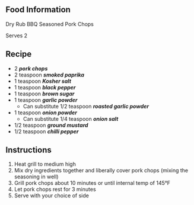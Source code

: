 ## Food Information
Dry Rub BBQ Seasoned Pork Chops

Serves 2

## Recipe
* 2 ***pork chops***
* 2 teaspoon ***smoked paprika***
* 1 teaspoon ***Kosher salt***
* 1 teaspoon ***black pepper***
* 1 teaspoon ***brown sugar***
* 1 teaspoon ***garlic powder***
  * Can substitute 1/2 teaspoon ***roasted garlic powder***
* 1 teaspoon ***onion powder***
  * Can substitute 1/4 teaspoon ***onion salt***
* 1/2 teaspoon ***ground mustard***
* 1/2 teaspoon ***chilli pepper***


## Instructions
1. Heat grill to medium high
2. Mix dry ingredients together and liberally cover pork chops (mixing the seasoning in well)
3. Grill pork chops about 10 minutes or until internal temp of 145°F
4. Let pork chops rest for 3 minutes
5. Serve with your choice of side